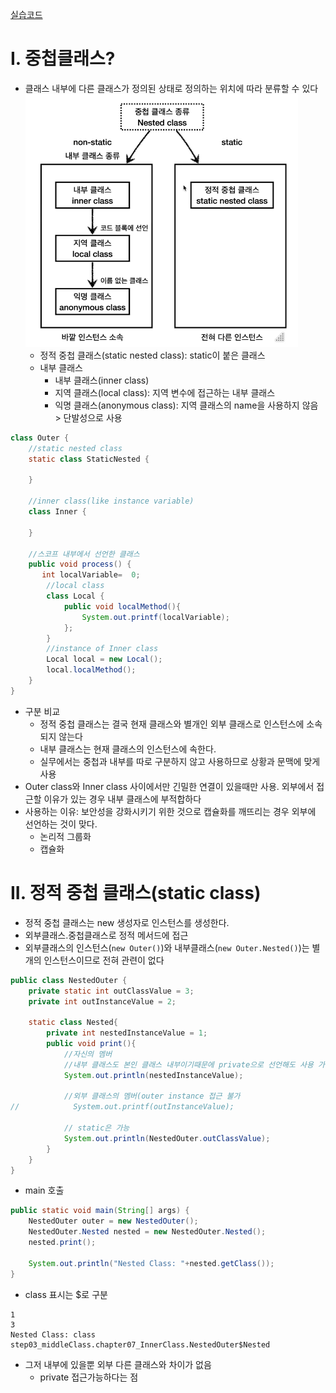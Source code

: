 
[실습코드](../../src/step03_middleClass/chapter07_InnerClass)

# I. 중첩클래스? 
- 클래스 내부에 다른 클래스가 정의된 상태로 정의하는 위치에 따라 분류할 수 있다
![중첩클래스 분류](../img/middle/NestedClass.png)
  - 정적 중첩 클래스(static nested class): static이 붙은 클래스
  - 내부 클래스
    - 내부 클래스(inner class)
    - 지역 클래스(local class): 지역 변수에 접근하는 내부 클래스
    - 익명 클래스(anonymous class): 지역 클래스의 name을 사용하지 않음 > 단발성으로 사용
```java
class Outer {
    //static nested class
    static class StaticNested {

    }

    //inner class(like instance variable)
    class Inner {

    }

    //스코프 내부에서 선언한 클래스
    public void process() {
       int localVariable=  0;
        //local class
        class Local {
            public void localMethod(){
                System.out.printf(localVariable);
            };
        }
        //instance of Inner class
        Local local = new Local();
        local.localMethod();
    }
}
```
- 구분 비교 
  - 정적 중첩 클래스는 결국 현재 클래스와 별개인 외부 클래스로 인스턴스에 소속되지 않는다
  - 내부 클래스는 현재 클래스의 인스턴스에 속한다.
  - 실무에서는 중첩과 내부를 따로 구분하지 않고 사용하므로 상황과 문맥에 맞게 사용
- Outer class와 Inner class 사이에서만 긴밀한 연결이 있을때만 사용. 외부에서 접근할 이유가 있는 경우 내부 클래스에 부적합하다
- 사용하는 이유: 보안성을 강화시키기 위한 것으로 캡슐화를 깨뜨리는 경우 외부에 선언하는 것이 맞다. 
  - 논리적 그룹화
  - 캡슐화
# II. 정적 중첩 클래스(static class)
- 정적 중첩 클래스는 new 생성자로 인스턴스를 생성한다. 
- 외부클래스.중첩클래스로 정적 메서드에 접근
- 외부클래스의 인스턴스(`new Outer()`)와 내부클래스(`new Outer.Nested()`)는 별개의 인스턴스이므로 전혀 관련이 없다 
```java
public class NestedOuter {
    private static int outClassValue = 3;
    private int outInstanceValue = 2;

    static class Nested{
        private int nestedInstanceValue = 1;
        public void print(){
            //자신의 멤버
            //내부 클래스도 본인 클래스 내부이기때문에 private으로 선언해도 사용 가능
            System.out.println(nestedInstanceValue);

            //외부 클래스의 멤버(outer instance 접근 불가
//            System.out.printf(outInstanceValue);

            // static은 가능
            System.out.println(NestedOuter.outClassValue);
        }
    }
}
```
- main 호출
```java
public static void main(String[] args) {
    NestedOuter outer = new NestedOuter();
    NestedOuter.Nested nested = new NestedOuter.Nested();
    nested.print();

    System.out.println("Nested Class: "+nested.getClass());
}
``` 
- class 표시는 $로 구분
```
1
3
Nested Class: class step03_middleClass.chapter07_InnerClass.NestedOuter$Nested
```
- 그저 내부에 있을뿐 외부 다른 클래스와 차이가 없음
  - private 접근가능하다는 점